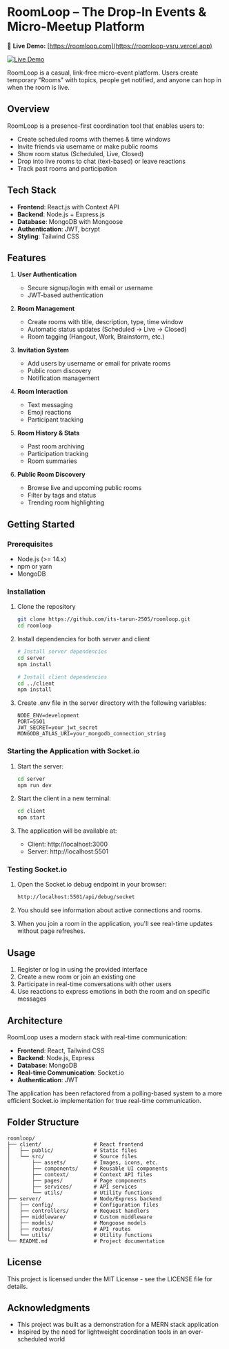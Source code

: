 # RoomLoop – The Drop-In Events & Micro-Meetup Platform

🔗 **Live Demo:** [https://roomloop.com](https://roomloop-vsru.vercel.app)

[![Live Demo](https://img.shields.io/badge/Live%20Demo-roomloop.com-blue?style=for-the-badge&logo=firefox)](https://roomloop-vsru.vercel.app)


RoomLoop is a casual, link-free micro-event platform. Users create temporary "Rooms" with topics, people get notified, and anyone can hop in when the room is live.

## Overview

RoomLoop is a presence-first coordination tool that enables users to:

- Create scheduled rooms with themes & time windows
- Invite friends via username or make public rooms
- Show room status (Scheduled, Live, Closed)
- Drop into live rooms to chat (text-based) or leave reactions
- Track past rooms and participation

## Tech Stack

- **Frontend**: React.js with Context API
- **Backend**: Node.js + Express.js
- **Database**: MongoDB with Mongoose
- **Authentication**: JWT, bcrypt
- **Styling**: Tailwind CSS

## Features

1. **User Authentication**
   - Secure signup/login with email or username
   - JWT-based authentication

2. **Room Management**
   - Create rooms with title, description, type, time window
   - Automatic status updates (Scheduled → Live → Closed)
   - Room tagging (Hangout, Work, Brainstorm, etc.)

3. **Invitation System**
   - Add users by username or email for private rooms
   - Public room discovery
   - Notification management

4. **Room Interaction**
   - Text messaging
   - Emoji reactions
   - Participant tracking

5. **Room History & Stats**
   - Past room archiving
   - Participation tracking
   - Room summaries

6. **Public Room Discovery**
   - Browse live and upcoming public rooms
   - Filter by tags and status
   - Trending room highlighting

## Getting Started

### Prerequisites

- Node.js (>= 14.x)
- npm or yarn
- MongoDB

### Installation

1. Clone the repository
   ```bash
   git clone https://github.com/its-tarun-2505/roomloop.git
   cd roomloop
   ```

2. Install dependencies for both server and client
   ```bash
   # Install server dependencies
   cd server
   npm install

   # Install client dependencies
   cd ../client
   npm install
   ```

3. Create .env file in the server directory with the following variables:
   ```
   NODE_ENV=development
   PORT=5501
   JWT_SECRET=your_jwt_secret
   MONGODB_ATLAS_URI=your_mongodb_connection_string
   ```

### Starting the Application with Socket.io

1. Start the server:
   ```bash
   cd server
   npm run dev
   ```

2. Start the client in a new terminal:
   ```bash
   cd client
   npm start
   ```

3. The application will be available at:
   - Client: http://localhost:3000
   - Server: http://localhost:5501

### Testing Socket.io

1. Open the Socket.io debug endpoint in your browser:
   ```bash
   http://localhost:5501/api/debug/socket
   ```

2. You should see information about active connections and rooms.

3. When you join a room in the application, you'll see real-time updates without page refreshes.

## Usage

1. Register or log in using the provided interface
2. Create a new room or join an existing one
3. Participate in real-time conversations with other users
4. Use reactions to express emotions in both the room and on specific messages

## Architecture

RoomLoop uses a modern stack with real-time communication:

- **Frontend**: React, Tailwind CSS
- **Backend**: Node.js, Express
- **Database**: MongoDB
- **Real-time Communication**: Socket.io
- **Authentication**: JWT

The application has been refactored from a polling-based system to a more efficient Socket.io implementation for true real-time communication.

## Folder Structure

```
roomloop/
├── client/                 # React frontend
│   ├── public/             # Static files
│   └── src/                # Source files
│       ├── assets/         # Images, icons, etc.
│       ├── components/     # Reusable UI components
│       ├── context/        # Context API files
│       ├── pages/          # Page components
│       ├── services/       # API services
│       └── utils/          # Utility functions
├── server/                 # Node/Express backend
│   ├── config/             # Configuration files
│   ├── controllers/        # Request handlers
│   ├── middleware/         # Custom middleware
│   ├── models/             # Mongoose models
│   ├── routes/             # API routes
│   └── utils/              # Utility functions
└── README.md               # Project documentation
```

## License

This project is licensed under the MIT License - see the LICENSE file for details.

## Acknowledgments

- This project was built as a demonstration for a MERN stack application
- Inspired by the need for lightweight coordination tools in an over-scheduled world 
